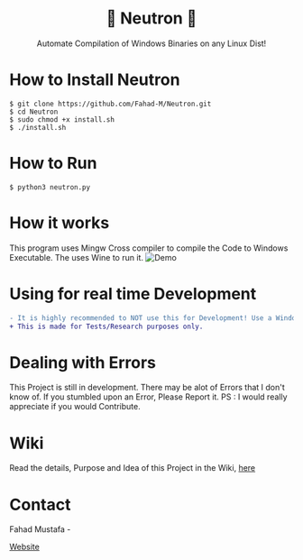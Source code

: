 <p align="center">
          
</p>
<p>
          <h1 align="center">🌟 Neutron 🌟</h1>
          <p align="center">
          Automate Compilation of Windows Binaries on any Linux Dist!
          </p>
</p>

# How to Install Neutron
```
$ git clone https://github.com/Fahad-M/Neutron.git
$ cd Neutron
$ sudo chmod +x install.sh
$ ./install.sh
```

# How to Run
```
$ python3 neutron.py
```

# How it works
This program uses Mingw Cross compiler to compile the Code to Windows Executable. The uses Wine to run it.
![Demo](https://i.imgur.com/ejLTfPQ.gif)

# Using for real time Development
```diff
- It is highly recommended to NOT use this for Development! Use a Windows Machine for Windows Development instead.
+ This is made for Tests/Research purposes only.
```
# Dealing with Errors
This Project is still in development. There may be alot of Errors that I don't know of. If you stumbled upon an Error, Please Report it.
PS : I would really appreciate if you would Contribute.

# Wiki
Read the details, Purpose and Idea of this Project in the Wiki, [here](https://github.com/Fahad-M/Neutron/wiki)

# Contact
Fahad Mustafa -

[Website](http://fahadm.co.nf)
